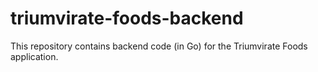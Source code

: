 # triumvirate-foods-backend
This repository contains backend code (in Go) for the Triumvirate Foods application.
